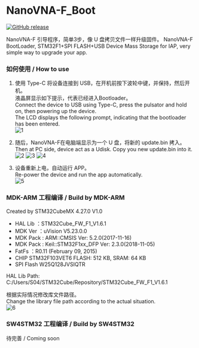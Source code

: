 # NanoVNA-F_Boot

[![GitHub release](https://img.shields.io/github/release/flyoob/NanoVNA-F_Boot.svg?style=flat)][release]

[release]: https://github.com/flyoob/NanoVNA-F_Boot/releases

NanoVNA-F  引导程序，简单3步，像 U 盘拷贝文件一样升级固件。
NanoVNA-F BootLoader, STM32F1+SPI FLASH+USB Device Mass Storage for IAP, very simple way to upgrade your app.

### 如何使用 / How to use
1. 使用 Type-C 将设备连接到 USB，在开机前按下波轮中键，并保持，然后开机。  
   液晶屏显示如下提示，代表已经进入Bootloader。  
   Connect the device to USB using Type-C, press the pulsator and hold on, then powering up the device.  
   The LCD displays the following prompt, indicating that the bootloader has been entered.  
![1](https://s1.imgsha.com/2019/11/04/STM32.jpg)

2. 随后，NanoVNA-F在电脑端显示为一个 U 盘，将新的 update.bin 拷入。  
   Then at PC side, device act as a Udisk. Copy you new update.bin into it.  
![2](https://s1.imgsha.com/2019/11/04/PC_Udisk.png)
![3](https://s1.imgsha.com/2019/11/04/Copy_bin.jpg)
![4](https://s1.imgsha.com/2019/11/04/Copy_bin_1.jpg)

3. 设备重新上电，自动运行 APP。  
   Re-power the device and run the app automatically.  
![5](https://s1.imgsha.com/2019/11/04/STM32_RUNAPP.jpg)

### MDK-ARM 工程编译 / Build by MDK-ARM
Created by STM32CubeMX 4.27.0 V1.0
* HAL Lib  ：STM32Cube_FW_F1_V1.6.1
* MDK Ver  ：uVision V5.23.0.0
* MDK Pack : ARM::CMSIS Ver: 5.2.0(2017-11-16)
* MDK Pack : Keil::STM32F1xx_DFP Ver: 2.3.0(2018-11-05)
* FatFs    ：R0.11 (February 09, 2015)
* CHIP
STM32F103VET6 FLASH: 512 KB, SRAM: 64 KB
* SPI Flash
W25Q128JVSIQTR

HAL Lib Path: C:/Users/S04/STM32Cube/Repository/STM32Cube_FW_F1_V1.6.1

根据实际情况修改库文件路径。  
Change the library file path according to the actual situation.  
![6](https://s1.imgsha.com/2019/11/04/MDK-ARM.jpg)

### SW4STM32 工程编译 / Build by SW4STM32
待完善 / Coming soon
